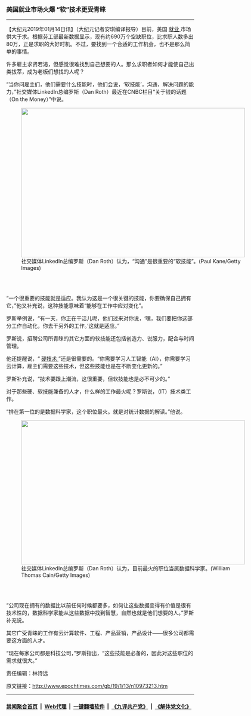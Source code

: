 ### 美国就业市场火爆 “软”技术更受青睐
------------------------

<p>
 【大纪元2019年01月14日讯】（大纪元记者安琪编译报导）目前，美国
 <a href="http://www.epochtimes.com/gb/tag/%E5%B0%B1%E4%B8%9A.html">
  就业
 </a>
 市场供大于求。根据劳工部最新数据显示，现有约690万个空缺职位，比求职人数多出80万，正是求职的大好时机。不过，要找到一个合适的工作机会，也不是那么简单的事情。
</p>
<p>
 许多雇主求贤若渴，但感觉很难找到自己想要的人。那么求职者如何才能使自己出类拔萃，成为老板们想找的人呢？
</p>
<p>
 “当你问雇主们，他们需要什么技能时，他们会说，‘软技能’，沟通，解决问题的能力，”社交媒体LinkedIn总编罗斯（Dan Roth）最近在CNBC栏目“关于钱的话题（On the Money）”中说。
</p>
<figure class="wp-caption aligncenter" id="attachment_10973239" style="width: 600px">
 <a href="http://i.epochtimes.com/assets/uploads/2019/01/GettyImages-1087183948.jpg">
  <img alt="" class="wp-image-10973239 size-large" height="400" src="http://i.epochtimes.com/assets/uploads/2019/01/GettyImages-1087183948-600x400.jpg" width="600"/>
 </a>
 <br/><figcaption class="wp-caption-text">
  社交媒体LinkedIn总编罗斯（Dan Roth）认为，“沟通”是很重要的“软技能”。(Paul Kane/Getty Images)
 </figcaption><br/>
</figure><br/>
<p>
 “一个很重要的技能就是适应。我认为这是一个很关键的技能，你要确保自己拥有它，”他又补充说，这种技能意味着“能够在工作中应对变化”。
</p>
<p>
 罗斯举例说，“有一天，你正在干活儿呢，他们过来对你说，‘嘿，我们要把你这部分工作自动化，你去干另外的工作。’这就是适应。”
</p>
<p>
 罗斯说，招聘公司所青睐的其它方面的软技能还包括创造力、说服力，配合与时间管理。
</p>
<p>
 他还提醒说，“
 <a href="http://www.epochtimes.com/gb/tag/%E7%A1%AC%E6%8A%80%E6%9C%AF.html">
  硬技术
 </a>
 ”还是很需要的。“你需要学习人工智能（AI），你需要学习云计算，雇主们需要这些技术，但这些技能也是在不断变化更新的。”
</p>
<p>
 罗斯补充说，“技术要跟上潮流，这很重要，但软技能也是必不可少的。”
</p>
<p>
 对于那些硬、软技能兼备的人才，什么样的工作最火呢？罗斯说，（IT）技术类工作。
</p>
<p>
 “排在第一位的是数据科学家，这个职位最火。就是对统计数据的解读。”他说。
</p>
<figure class="wp-caption aligncenter" id="attachment_10973236" style="width: 600px">
 <a href="http://i.epochtimes.com/assets/uploads/2019/01/GettyImages-452988222.jpg">
  <img alt="" class="wp-image-10973236 size-large" height="386" src="http://i.epochtimes.com/assets/uploads/2019/01/GettyImages-452988222-600x386.jpg" width="600"/>
 </a>
 <br/><figcaption class="wp-caption-text">
  社交媒体LinkedIn总编罗斯（Dan Roth）认为，目前最火的职位当属数据科学家。(William Thomas Cain/Getty Images)
 </figcaption><br/>
</figure><br/>
<p>
 “公司现在拥有的数据比以前任何时候都要多，如何让这些数据变得有价值是很有技术性的，数据科学家能从这些数据中找到智慧，自然也就是他们想要的人。”罗斯补充说。
</p>
<p>
 其它广受青睐的工作有云计算软件、工程、产品营销，产品设计——很多公司都需要这方面的人才。
</p>
<p>
 “现在每家公司都是科技公司，”罗斯指出，“这些技能是必备的，因此对这些职位的需求就很大。”
</p>
<p>
 责任编辑：林诗远
</p>

原文链接：http://www.epochtimes.com/gb/19/1/13/n10973213.htm


------------------------
#### [禁闻聚合首页](https://github.com/gfw-breaker/banned-news/blob/master/README.md) &nbsp;|&nbsp; [Web代理](https://github.com/gfw-breaker/open-proxy/blob/master/README.md) &nbsp;|&nbsp; [一键翻墙软件](https://github.com/gfw-breaker/nogfw/blob/master/README.md) &nbsp;|&nbsp; [《九评共产党》](https://github.com/gfw-breaker/9ping.md/blob/master/README.md#九评之一评共产党是什么) &nbsp;|&nbsp; [《解体党文化》](https://github.com/gfw-breaker/jtdwh.md/blob/master/README.md#绪论)